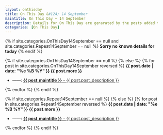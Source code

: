 ```yaml
---
layout: onthisday
title: On This Day &#124; 14 September
maintitle: On This Day — 14 September
description: Details for On This Day are genarated by the posts added to the website so the content is subject to changes/updates over time.
categories: [On This Day]
---
```


{% if site.categories.OnThisDay14September == null and site.categories.Repeat14September == null %}
<strong>Sorry no known details for today</strong>
{% endif %}

{% if site.categories.OnThisDay14September == null %}
{% else %}
{% for post in site.categories.OnThisDay14September reversed %}
<strong>{{ post.date | date: "%e %B %Y" }} {{ post.more }}</strong>
<ul>
<li> ——: <a href="{{ post.url }}"><strong>{{ post.maintitle }}</strong> - {{ post.post_description }}</a></li>
</ul>
{% endfor %}
{% endif %}

{% if site.categories.Repeat14September == null %}
{% else %}
{% for post in site.categories.Repeat14September reversed %}
<strong>{{ post.date | date: "%e %B %Y" }} {{ post.more }}</strong>
<ul>
<li> ——: <a href="{{ post.url }}"><strong>{{ post.maintitle }}</strong> - {{ post.post_description }}</a></li>
</ul>
{% endfor %}
{% endif %}

